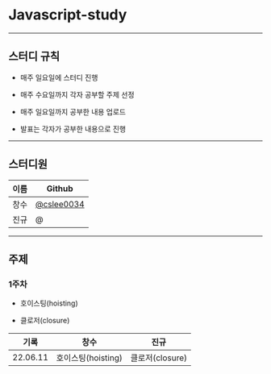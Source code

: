 # Javascript-study

---

## 스터디 규칙

- 매주 일요일에 스터디 진행

- 매주 수요일까지 각자 공부할 주제 선정

- 매주 일요일까지 공부한 내용 업로드

- 발표는 각자가 공부한 내용으로 진행

---

## 스터디원

| 이름 | Github                                        |
| ---- | --------------------------------------------- |
| 창수 | [@cslee0034](https://github.com/ChangSuLee00) |
| 진규 | @                                             |

---

## 주제

### 1주차

- 호이스팅(hoisting)

- 클로저(closure)

| 기록     | 창수               | 진규            |
| -------- | ------------------ | --------------- |
| 22.06.11 | 호이스팅(hoisting) | 클로저(closure) |

